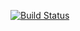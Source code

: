 [![Build Status](https://travis-ci.org/Seretos/gitlab-client.png)](https://travis-ci.org/Seretos/gitlab-client)